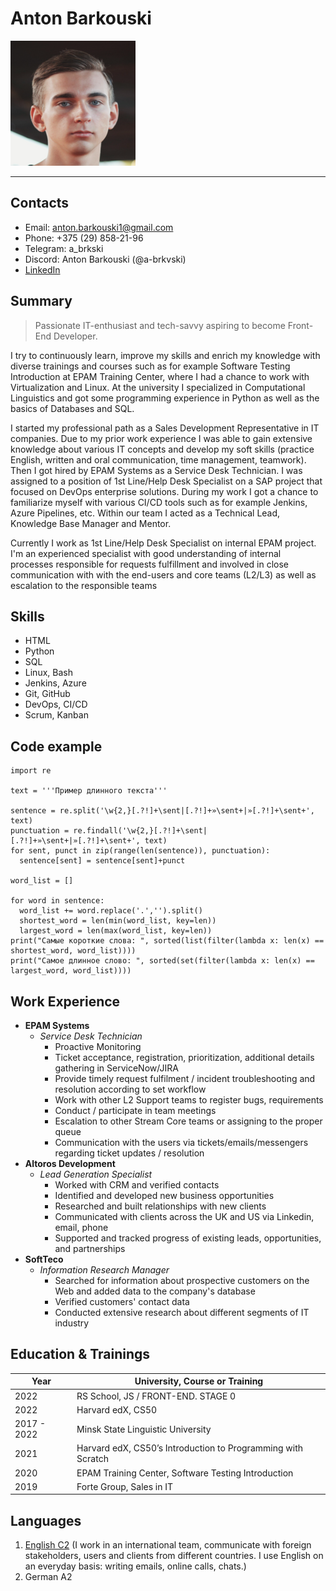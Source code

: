 # Anton Barkouski
![me](/photo/me.png)

---

## Contacts 
* Email: anton.barkouski1@gmail.com
* Phone: +375 (29) 858-21-96
* Telegram: a_brkski
* Discord: Anton Barkouski (@a-brkvski)
* [LinkedIn](https://www.linkedin.com/in/anton-barkouski/) 

## Summary
>Passionate IT-enthusiast and tech-savvy aspiring to become Front-End Developer.

I try to continuously learn, improve my skills and enrich my knowledge with diverse trainings and courses such as for example Software Testing Introduction at EPAM Training Center, where I had a chance to work with Virtualization and Linux. At the university I specialized in Computational Linguistics and got some programming experience in Python as well as the basics of Databases and SQL. 

I started my professional path as a Sales Development Representative in IT companies. Due to my prior work experience I was able to gain extensive knowledge about various IT concepts and develop my soft skills (practice English, written and oral communication, time management, teamwork). Then I got hired by EPAM Systems as a Service Desk Technician. I was assigned to a position of 1st Line/Help Desk Specialist on a SAP project that focused on DevOps enterprise solutions. During my work I got a chance to familiarize myself with various CI/CD tools such as for example Jenkins, Azure Pipelines, etc. Within our team I acted as a Technical Lead, Knowledge Base Manager and Mentor.

Currently I work as 1st Line/Help Desk Specialist on internal EPAM project. I'm an experienced specialist with good understanding of internal processes responsible for requests fulfillment and involved in close communication with with the end-users and core teams (L2/L3) as well as escalation to the responsible teams 

## Skills
* HTML
* Python
* SQL
* Linux, Bash 
* Jenkins, Azure 
* Git, GitHub
* DevOps, CI/CD
* Scrum, Kanban 

## Code example 
```
import re

text = '''Пример длинного текста'''

sentence = re.split('\w{2,}[.?!]+\sent|[.?!]+»\sent+|»[.?!]+\sent+', text)
punctuation = re.findall('\w{2,}[.?!]+\sent|[.?!]+»\sent+|»[.?!]+\sent+', text)
for sent, punct in zip(range(len(sentence)), punctuation):
  sentence[sent] = sentence[sent]+punct

word_list = []

for word in sentence:
  word_list += word.replace('.','').split()
  shortest_word = len(min(word_list, key=len))
  largest_word = len(max(word_list, key=len))
print("Самые короткие слова: ", sorted(list(filter(lambda x: len(x) == shortest_word, word_list))))
print("Самое длинное слово: ", sorted(set(filter(lambda x: len(x) == largest_word, word_list))))
```

## Work Experience 
* __EPAM Systems__
  + _Service Desk Technician_ 
    - Proactive Monitoring
    - Ticket acceptance, registration, prioritization, additional details gathering in ServiceNow/JIRA
    - Provide timely request fulfilment / incident troubleshooting and resolution according to set workflow
    - Work with other L2 Support teams to register bugs, requirements
    - Conduct / participate in team meetings 
    - Escalation to other Stream Core teams or assigning to the proper queue
    - Communication with the users via tickets/emails/messengers regarding ticket updates / resolution
* __Altoros Development__
  + _Lead Generation Specialist_ 
    - Worked with CRM and verified contacts 
    - Identified and developed new business opportunities
    - Researched and built relationships with new clients
    - Communicated with clients across the UK and US via Linkedin, email, phone 
    - Supported and tracked progress of existing leads, opportunities, and partnerships
* __SoftTeco__
  + _Information Research Manager_ 
    - Searched for information about prospective customers on the Web and added data to the company's database
    - Verified customers' contact data
    - Conducted extensive research about different segments of IT industry

## Education & Trainings 
Year       | University, Course or Training 
-----------| ------------------------------
2022       |   RS School, JS / FRONT-END. STAGE 0
2022       |   Harvard edX, CS50
2017 - 2022|   Minsk State Linguistic University
2021       |   Harvard edX, CS50’s Introduction to Programming with Scratch
2020       |   EPAM Training Center, Software Testing Introduction
2019       |   Forte Group, Sales in IT

## Languages 
1. [English C2](https://www.efset.org/cert/7b6fJM) (I work in an international team, communicate with foreign stakeholders, users and clients from different countries. I use English on an everyday basis: writing emails, online calls, chats.)
2. German A2